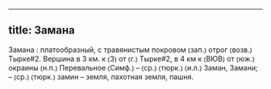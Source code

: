 
---
title: Замана
---
Замана
: платообразный, с травянистым покровом ⦅зап.⦆ отрог ⦅возв.⦆ Тырке#2. Вершина в 3 км. к ⦅З⦆ от ⦅г.⦆ Тырке#2, в 4 км к ⦅ВЮВ⦆ от ⦅юж.⦆ окраины ⦅н.п.⦆ Перевальное ⦅Симф.⦆ – ⦅ср.⦆ ⦅тюрк.⦆ ⦅и.л.⦆ Заман, Замани; – ⦅ср.⦆ ⦅тюрк.⦆ замин – земля, пахотная земля, пашня. 
